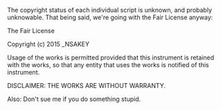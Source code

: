 The copyright status of each individual script is unknown, and probably unknowable. That being said, we're going with the Fair License anyway:

The Fair License

Copyright (c) 2015 _NSAKEY

Usage of the works is permitted provided that this instrument is retained with the works, so that any entity that uses the works is notified of this instrument.

DISCLAIMER: THE WORKS ARE WITHOUT WARRANTY.

Also: Don't sue me if you do something stupid.
